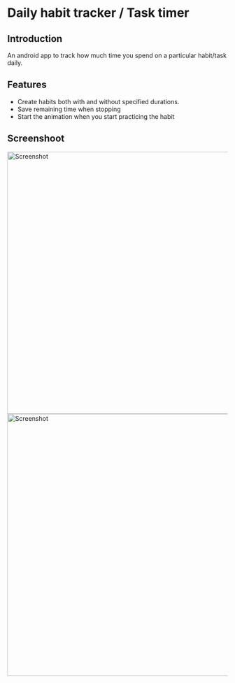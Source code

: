 # Daily habit tracker / Task timer

## Introduction
An android app to track how much time you spend on a particular habit/task daily.

## Features
- Create habits both with and without specified durations.
- Save remaining time when stopping
- Start the animation when you start practicing the habit

## Screenshoot
<img src="https://github.com/fadouaki/Habits_tracker/assets/134284958/3586c786-2f1e-4508-bc65-3089fabd3d56" alt="Screenshot" width="600">
<img src="https://github.com/fadouaki/Habits_tracker/assets/134284958/c1b28132-8f92-4996-99b7-5f92b104d46f" alt="Screenshot" width="600">

